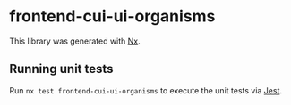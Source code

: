 # frontend-cui-ui-organisms

This library was generated with [Nx](https://nx.dev).

## Running unit tests

Run `nx test frontend-cui-ui-organisms` to execute the unit tests via [Jest](https://jestjs.io).
